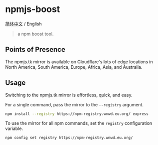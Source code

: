 # npmjs-boost

[简体中文](./README.md) / English

> a npm boost tool.

## Points of Presence


The npmjs.tk mirror is available on Cloudflare's lots of edge locations in North America, South America, Europe, Africa, Asia, and Australia.

## Usage
Switching to the npmjs.tk mirror is effortless, quick, and easy.

For a single command, pass the mirror to the `--registry` argument.

```bash
npm install --registry https://npm-registry.wnwd.eu.org/ express
```

To use the mirror for all npm commands, set the `registry` configuration variable.

```bash
npm config set registry https://npm-registry.wnwd.eu.org/
```
